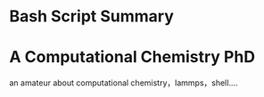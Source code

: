 # Bash Script Summary
A Computational Chemistry PhD
=====
an amateur about computational chemistry，lammps，shell.... 


